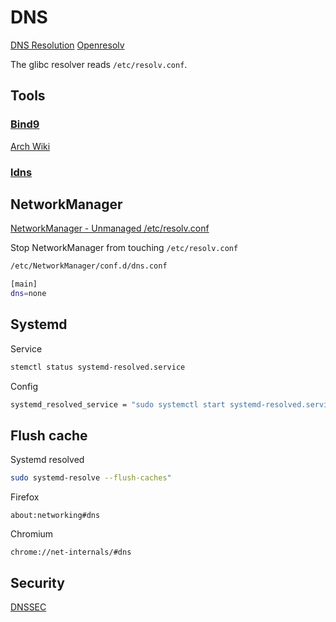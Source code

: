 # DNS

[DNS Resolution](https://wiki.archlinux.org/title/Domain_name_resolution)
[Openresolv](https://wiki.archlinux.org/title/Openresolv)

The glibc resolver reads `/etc/resolv.conf`.

## Tools

### [Bind9](https://github.com/isc-projects/bind9)

[Arch Wiki](https://wiki.archlinux.org/title/BIND)


### [ldns](https://github.com/NLnetLabs/ldns)

## NetworkManager

[NetworkManager - Unmanaged /etc/resolv.conf](https://wiki.archlinux.org/title/NetworkManager#Unmanaged_/etc/resolv.conf)

Stop NetworkManager from touching `/etc/resolv.conf`
```sh
/etc/NetworkManager/conf.d/dns.conf

[main]
dns=none
```

## Systemd

Service
```sh
stemctl status systemd-resolved.service
```

Config
```sh
systemd_resolved_service = "sudo systemctl start systemd-resolved.service"
```

## Flush cache

Systemd resolved
```sh
sudo systemd-resolve --flush-caches"
```

Firefox
```
about:networking#dns
```

Chromium
```
chrome://net-internals/#dns
```

## Security

[DNSSEC](https://wiki.archlinux.org/title/DNSSEC)
